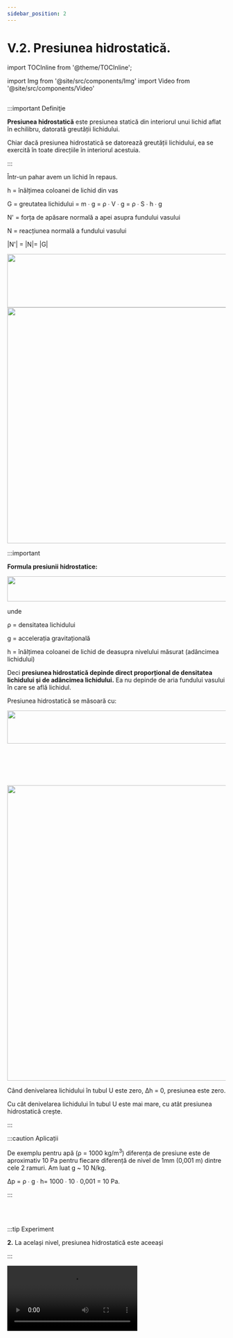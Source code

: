 ```yaml
---
sidebar_position: 2
---
```


# V.2. Presiunea hidrostatică.




import TOCInline from '@theme/TOCInline';

<TOCInline toc={toc} />



import Img from '@site/src/components/Img'
import Video from '@site/src/components/Video'






## 

:::important Definiţie

**Presiunea hidrostatică** este presiunea statică din interiorul unui lichid aflat în echilibru, datorată greutății lichidului.

Chiar dacă presiunea hidrostatică se datorează greutății lichidului, ea se exercită în toate direcțiile în interiorul acestuia.

:::

Într-un pahar avem un lichid în repaus.

h = înălțimea coloanei de lichid din vas

G = greutatea lichidului = m ∙ g = ρ ∙ V ∙ g = ρ ∙ S ∙ h ∙ g

N' = forța de apăsare normală a apei asupra fundului vasului

N = reacțiunea normală a fundului vasului
 
|N'| = |N|= |G|

<Img className="img-responsive4" src="fizica/clasa7/capitolul5/5_2_Poza1_FormulaPresiuniiHidrostatice_vers2.jpg" width="1000" height="123" />


<Img className="img-responsive4" src="fizica/clasa7/capitolul5/5_2_Poza2_PozaPresiuniiHidrostatice_vers2.jpg" width="1000" height="543" />










:::important

**Formula presiunii hidrostatice:** 

<Img className="img-responsive4" src="fizica/clasa7/capitolul5/5_2_Poza2bis_FormulaPresiuniiHidrostatice_vers2.jpg" width="1000" height="58" />




unde

ρ = densitatea lichidului

g = accelerația gravitațională

h = înălțimea coloanei de lichid de deasupra nivelului măsurat (adâncimea lichidului)

Deci **presiunea hidrostatică depinde direct proporțional de densitatea lichidului și de adâncimea lichidului.** Ea nu depinde de aria fundului vasului în care se află lichidul.

Presiunea hidrostatică se măsoară cu:

<Img className="img-responsive4" src="fizica/clasa7/capitolul5/5_2_Poza2bis2_InstrumentDeMasurAlaPresiuniiHidrostatice_vers2.jpg" width="1000" height="76" />

<br></br>
<br></br>


<Img className="img-responsive4" src="fizica/clasa7/capitolul5/5_2_Poza3_PozaManometruCuLichid.jpg" width="1280" height="680" />




Când denivelarea lichidului în tubul U este zero, Δh = 0, presiunea este zero.

Cu cât denivelarea lichidului în tubul U este mai mare, cu atât presiunea hidrostatică crește.


:::



:::caution Aplicații

De exemplu pentru apă (ρ = 1000 kg/m<sup>3</sup>) diferența de presiune este de aproximativ 10 Pa pentru fiecare diferență de nivel de 1mm (0,001 m) dintre cele 2 ramuri. Am luat g ~ 10 N/kg.

Δp = ρ ∙ g ∙ h= 1000 ∙ 10 ∙ 0,001 = 10 Pa.



:::


<br></br>




:::tip Experiment

**2.** La același nivel, presiunea hidrostatică este aceeași

:::


<Video src="https://www.youtube.com/embed/EQuSFS_Dxao" />


<br></br>

**Materiale necesare:** sticlă PET, compas.

:::warning Atenţie

Atenție când lucrezi cu obiecte ascuțite! Atenție când lucrezi cu acul să nu te înțepi !

:::
 
**Descrierea experimentului:** 


- Ia o sticlă de 0,5L și umple-o cu apă. Găurește-o de o parte și de alta la același nivel.
 
- Deșurubează dopul și observă că cele două jeturi de apă.

 

:::note Observaţie

Cele două jeturi de apă au aceeași lungime deoarece, la același nivel, presiunea hidrostatică este aceeași. 

:::



<br></br>


:::tip Experiment

**3.** Presiunea hidrostatică crește odată cu adâncimea

:::


<Video src="https://www.youtube.com/embed/VKNV5yIBU0g" />


<br></br>

**Materiale necesare:** sticlă PET, compas.

:::warning Atenţie

Atenție când lucrezi cu obiecte ascuțite! Atenție când lucrezi cu acul să nu te înțepi !

:::
 
**Descrierea experimentului:** 


- Ia o sticlă de 0,5L, umple-o cu apă și găurește-o în aceeași parte, un orificiu mai sus, unul la mijloc și altul mai spre fundul sticlei.

- Deșurubează dopul și observă cele trei jeturi de apă.

 

:::note Observaţie

Jetul de apă de la fundul sticlei are lungime mai mare decât cele de deasupra, deoarece presiunea hidrostatică crește odată cu adâncimea lichidului. 

:::



<br></br>


:::tip Experiment

**4.** Măsurarea presiunii hidrostatice cu manometrul

:::


<Video src="https://www.youtube.com/embed/20rmhBcUyrA" />


<br></br>

**Materiale necesare:** sticlă PET de 1,5-2L, furtunașe, flacon plastic, tuburi de pix sau recipiente cilindrice, balon (o bucată dintr-o mănușă chirurgicală), elastic de borcan, foarfece, riglă, compas.

:::warning Atenţie

Atenție când lucrezi cu obiecte ascuțite! Atenție când lucrezi cu acul să nu te înțepi !

:::


 
**Descrierea experimentului:** 


- Confecționează un tub U prin legarea a două corpuri de pix cu un furtunaș la partea de jos. Pune apă colorată în acest tub “U” .

- Atașează la unul dintre pixuri un furtunaș mai lung.

- Ia un flacon de plastic (de medicamente) și găurește-i capacul astfel încât furtunul să intre forțat în el.
  
- Taie gâtul unei sticle de 1,5-2 L și pune apă în ea.
 
- Măsoară denivelarea apei din tubul “U” pentru diferite niveluri în interiorul apei.

- Măsoară denivelarea apei din tubul “U” la același nivel în interiorul apei.

 

:::note Observaţie

La aceeaşi adâncime în interiorul lichidului denivelarea lichidului colorat din tubul “U” este aceeaşi, indiferent de cum orientăm membrana capsulei, deci presiunea hidrostatică este aceeași.
 

Cu cât ne apropiem de fundul vasului, cu atât denivelarea lichidului din tubul “U” creşte și deci, presiunea hidrostatică crește cu adâncimea.
 

:::


:::important

**Principiul fundamental al hidrostaticii:**
 
**“Diferența presiunilor dintre două puncte ale unui lichid aflat în echilibru este direct proporțională cu diferența de nivel la care se află cele două puncte.”**


<Img className="img-responsive4" src="fizica/clasa7/capitolul5/5_2_Poza3bis_FormulaPrincipiuluiFundamentalAlHidrostaticii_vers2.jpg" width="1000" height="69" />


unde

ρ = densitatea lichidului (constantă de material)

g = accelerația gravitațională (constantă, egală cu 9,8 ~ 10 N/kg)

Δh = diferența de nivel din interiorul lichidului la care se află cele două puncte. 


<Img className="img-responsive4" src="fizica/clasa7/capitolul5/5_2_Poza4_PrincipiulFundamentalAlHidrostaticii_vers2.jpg" width="1000" height="689" />


Să considerăm un lichid aflat în echilibru și să îl delimităm mental cu un cilindru (vezi desenul de mai sus). Deoarece întregul lichid se află în echilibru, atunci și lichidul din cilindrul delimitat se află în echilibru. Asupra lui acționează vertical greutatea G, forța de presiune pe suprafața superioară F<sub>1</sub> și forța de presiune pe suprafața inferioară F<sub>2</sub>. Din condiția de echilibru rezultă:

G + F<sub>1</sub> = F<sub>2</sub>

Deoarece G = ρ ∙ S ∙ g ∙ Δh ,  F<sub>1</sub> = p<sub>1</sub> ∙ S,  F<sub>2</sub> = p<sub>2</sub> ∙ S  => Δp = ρ ∙ g ∙ Δh 


:::




<br></br>


:::tip Experiment

**5.** Principiul fundamental al hidrostaticii

:::


<Video src="https://www.youtube.com/embed/v--EIxDiCmY" />


<br></br>

**Materiale necesare:** sticlă PET de 1,5-2 L și una de 0,5 L, furtunaș, foarfece, compas.

:::warning Atenţie

Atenție când lucrezi cu obiecte ascuțite! Atenție când lucrezi cu acul să nu te înțepi !

:::



 
**Descrierea experimentului:** 


- Ia două sticle, una de 0,5L și 2L și leagă-le cu un furtunaș în partea de jos.

- Umple cu apă numai sticla mică.

- Ce observi ?
 

:::note Observaţie

Apa curge din sticla mică în sticla mare. 

:::


**Concluzia experimentului:**

Apa curge din sticla mică în sticla mare deoarece presiune apei din sticla mică este mai mare decât presiunea din sticla mare, întrucât nivelul apei din sticla mică este mai mare decât nivelul apei din sticla mare.

Curgerea din A în B va avea loc până la egalizarea nivelului din cele 2 sticle, când și presiunea va fi aceeași.


**Presiunea unui lichid dintr-un vas nu depinde de forma și dimensiunile vasului.**




:::important

**Legea vaselor comunicante:**

**“În două sau mai multe vase comunicante, lichidul urcă la același nivel.”** 


<Video src="https://www.youtube.com/embed/HcYe726wDQE" />


:::


:::caution Aplicații ale legii vaselor comunicante

**1) Stropitoarea de grădină**

<Img src="fizica/clasa7/capitolul5/5_2_Poza6_Stropitoare.jpg" width="1280" height="775" />

**2) Ceainic**

<Img src="fizica/clasa7/capitolul5/5_2_Poza7_Ceainic.jpg" width="1280" height="681" />

**3) Sifonul chiuvetelor reține în cotul său corpurile solide care ar putea înfunda canalizarea.**

<Img src="fizica/clasa7/capitolul5/5_2_Poza8_SifonChiuveta.jpg" width="1280" height="835" />

**4) Ecluzele permit circulația vapoarelor de la un nivel ridicat al apei(amonte) la un nivel mai scăzut(aval).**

<Img src="fizica/clasa7/capitolul5/5_2_Poza9_Ecluza.jpg" width="1280" height="687" />

**5) Indicatorul de nivel pentru rezervoarele opace.**

<Img src="fizica/clasa7/capitolul5/5_2_Poza10_IndicatorNivel.jpg" width="1280" height="339" />


**6) Alimentarea cu apă a unor locuințe așezând rezervorul cu apă la o înălțime superioară a celei mai înalte case.**

<Img src="fizica/clasa7/capitolul5/5_2_Poza11_AlimentareaCuApa.jpg" width="1280" height="677" />



:::






:::caution Problemă rezolvată

1) Determină ce presiune exercită apa cu densitatea de 1000 kg/m<sup>3</sup> la adâncimea de 100 m ?


##### Rezolvare:



- Notăm datele problemei:

  - ρ = 1000 kg/m<sup>3</sup>
  
  - h = 100 m

  - p = ?


- Scriem formula presiunii hidrostatice:

  - p = ρ ∙ g ∙ h = 1000 kg/m<sup>3</sup> ∙ 10 N/kg ∙ 100 m = 1.000.000 Pa
   

:::



:::caution Problemă rezolvată

2) Marea Moartă din Iordania are suprafața apei la cea mai scăzută altitudine de pe glob(427 m sub nivelul mării). Ea este cea mai sărată apă din lume, de 9,6 ori mai sărată decât oceanul planetar. Conținutul extrem de săruri este foarte neprielnic vieții și de aici numele de Marea Moartă. Alte recorduri: apa cu cea mai mare concentrație de brom din lume și lacul hipersalin cel mai adânc de pe pământ (306 metri). 


**Se cere:**

**La ce adâncime în Marea Moartă cu densitatea de 1240 kg/m<sup>3</sup>, apa exercită o presiune de 3.720.000 Pa?**


##### Rezolvare:


- Notăm datele problemei:

  - ρ = 1240 kg/m<sup>3</sup>
  
  - h = ?

  - p = 3.720.000 Pa
  
- Scriem formula presiunii hidrostatice și scoatem necunoscuta, h:



<Img className="img-responsive4" src="fizica/clasa7/capitolul5/5_2_Poza12_Rezolvare_ProblemaModel2_vers2.jpg" width="1000" height="238" />


<br></br>
<br></br>



<Img className="img-responsive4" src="fizica/clasa7/capitolul5/5_2_Poza13_PozaMareMoarta_ProblemaModel2.jpg" width="1000" height="608" />


<br></br>
<br></br>



<Video src="https://www.youtube.com/embed/daV7Mxfgr20" />





:::


:::caution Problemă rezolvată


3) Un pahar cilindric cu aria bazei S = 20 cm<sup>2</sup> conține mercur până la înălțimea de 10 cm. Peste mercur se pune 400 g apă. Densitatea mercurului este 13600 kg/m<sup>3</sup>, iar a apei este 1000 kg/m<sup>3</sup>.  


**Să se calculeze:**

a) Înălțimea coloanei de apă, știind că este nemiscibilă cu mercurul (nu se amestecă).

b) Presiunea exercitată de cele două lichide asupra fundului vasului.

#### Rezolvare:


- Scriem datele problemei și le transformăm în SI :
  - S = 20 cm<sup>2</sup> = 0,002 m<sup>2</sup>
  
  - h<sub>1</sub> = 10 cm = 0,1 m
  
  - ρ<sub>1</sub> = 13600 kg/m<sup>3</sup>
  
  - ρ<sub>2</sub> = 1000 kg/m<sup>3</sup>

  - m<sub>2</sub> = 400 g = 0,4 kg
  
  - h<sub>2</sub> = ?
  
  - p = ?


- Cu formula densității, aflăm volumul de apă adăugat:


<Img className="img-responsive4" src="fizica/clasa7/capitolul5/5_2_Poza14_Rezolvare1_ProblemaModel3_vers2.jpg" width="1000" height="250" />


<br></br>
<br></br>



- Lichidele luând forma vasului, au aceeași arie a bazei cu a paharului, deci volumul apei este :



<Img className="img-responsive4" src="fizica/clasa7/capitolul5/5_2_Poza15_Rezolvare2_ProblemaModel3_vers2.jpg" width="1000" height="205"/>


<br></br>
<br></br>


- Calculăm presiunile hidrostatice ale celor două lichide:




<Img className="img-responsive4" src="fizica/clasa7/capitolul5/5_2_Poza16_Rezolvare3_ProblemaModel3_vers2.jpg" width="1000" height="247" />




<br></br>
<br></br>



<Video src="https://www.youtube.com/embed/oZ6fZxgcgMo" />








:::



:::caution Problemă rezolvată

4) Într-o sticlă cu gâtul lung se pune apă până la jumătatea sticlei. Răsturnăm apoi sticla astfel încât să se sprijine pe dop. Cum va fi presiunea exercitată de apă când sticla stă pe fund față de presiunea apei când sticla stă pe dop ?

#### Rezolvare:

Când sticla stă pe dop, înălțimea apei este mai mare din cauza gâtului mai subțire decât când stă pe fund. Deci presiunea exercitată de apă este mai mică când stă pe fund decât pe dop. Presiunea hidrostatică, pentru același lichid, nu depinde de aria fundului vasului, ci numai de înălțimea coloanei de lichid din vas.




<Video src="https://www.youtube.com/embed/CJI6mwtLmFY" />





:::





:::caution Problemă rezolvată


5) Lichidul dintr-o pipetă curge numai dacă se apasă ușor pe tubul din plastic. De ce lichidul nu curge singur când pipeta este verticală ?


#### Rezolvare:


Presiunea aerului de deasupra lichidului din pipetă (p) este mai mică decât presiunea atmosferică (p0) de la vârful pipetei. Presiunea atmosferică este egală cu presiunea aerului din pipetă plus presiunea lichidului din pipetă (ρ ∙ g ∙ h).

p<sub>0</sub> = p + ρ ∙ g ∙ h > p





<Video src="https://www.youtube.com/embed/an8LUMyX7G0" />



:::







<br></br>
<br></br>

